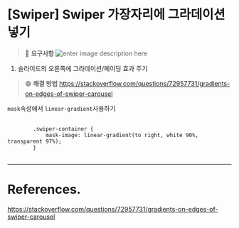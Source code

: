# [Swiper] Swiper 가장자리에 그라데이션 넣기
> 🔴 **요구사항**
![enter image description here](https://i.stack.imgur.com/vIbXE.png)<br>
1. 슬라이드의 오른쪽에 그라데이션/페이딩 효과 주기

> 🟢 **해결 방법**
<https://stackoverflow.com/questions/72957731/gradients-on-edges-of-swiper-carousel><br>

`mask`속성에서 `linear-gradient`사용하기
<pre>
    <code>
        .swiper-container {
            mask-image: linear-gradient(to right, white 90%, transparent 97%);
        }
    </code>    
</pre>
---
# References.
<https://stackoverflow.com/questions/72957731/gradients-on-edges-of-swiper-carousel>


